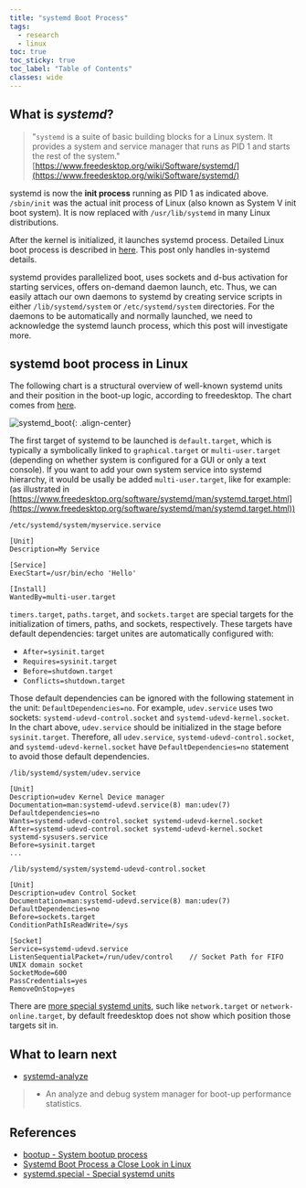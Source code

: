 ```yaml
---
title: "systemd Boot Process"
tags:
  - research
  - linux
toc: true
toc_sticky: true
toc_label: "Table of Contents"
classes: wide
---
```


## What is _systemd_?

> "`systemd` is a suite of basic building blocks for a Linux system. It provides a system and service manager that runs as PID 1 and starts the rest of the system."
> <br>
> [https://www.freedesktop.org/wiki/Software/systemd/](https://www.freedesktop.org/wiki/Software/systemd/)


systemd is now the **init process** running as PID 1 as indicated above. `/sbin/init` was the actual init process of Linux (also known as System V init boot system). It is now replaced with `/usr/lib/systemd` in many Linux distributions.

After the kernel is initialized, it launches systemd process. Detailed Linux boot process is described in [here](https://www.thegeekstuff.com/2011/02/linux-boot-process/). This post only handles in-systemd details.

systemd provides parallelized boot, uses sockets and d-bus activation for starting services, offers on-demand daemon launch, etc. Thus, we can easily attach our own daemons to systemd by creating service scripts in either `/lib/systemd/system` or `/etc/systemd/system` directories. For the daemons to be automatically and normally launched, we need to acknowledge the systemd launch process, which this post will investigate more.



## systemd boot process in Linux
The following chart is a structural overview of well-known systemd units and their position in the boot-up logic, according to freedesktop.
The chart comes from [here](https://www.freedesktop.org/software/systemd/man/bootup.html).

![systemd_boot](https://github.com/jonghwanchung/jonghwanchung.github.io/assets/97339878/7e348109-8513-4a45-9023-6e776de04883){: .align-center}


The first target of systemd to be launched is `default.target`, which is typically a symbolically linked to `graphical.target` or `multi-user.target` (depending on whether system is configured for a GUI or only a text console). If you want to add your own system service into systemd hierarchy, it would be usally be added `multi-user.target`, like for example:
(as illustrated in [https://www.freedesktop.org/software/systemd/man/systemd.target.html](https://www.freedesktop.org/software/systemd/man/systemd.target.html))

```
/etc/systemd/system/myservice.service

[Unit]
Description=My Service

[Service]
ExecStart=/usr/bin/echo 'Hello'

[Install]
WantedBy=multi-user.target
```

`timers.target`, `paths.target`, and `sockets.target` are special targets for the initialization of timers, paths, and sockets, respectively. These targets have default dependencies: target unites are automatically configured with:

- `After=sysinit.target`
- `Requires=sysinit.target`
- `Before=shutdown.target`
- `Conflicts=shutdown.target`

Those default dependencies can be ignored with the following statement in the unit: `DefaultDependencies=no`. For example, `udev.service` uses two sockets: `systemd-udevd-control.socket` and `systemd-udevd-kernel.socket`. In the chart above, `udev.service` should be initialized in the stage before `sysinit.target`. Therefore, all `udev.service`, `systemd-udevd-control.socket`, and `systemd-udevd-kernel.socket` have `DefaultDependencies=no` statement to avoid those default dependencies.

```
/lib/systemd/system/udev.service

[Unit]
Description=udev Kernel Device manager
Documentation=man:systemd-udevd.service(8) man:udev(7)
Defaultdependencies=no
Wants=systemd-udevd-control.socket systemd-udevd-kernel.socket
After=systemd-udevd-control.socket systemd-udevd-kernel.socket systemd-sysusers.service
Before=sysinit.target
...
```

```
/lib/systemd/system/systemd-udevd-control.socket

[Unit]
Description=udev Control Socket
Documentation=man:systemd-udevd.service(8) man:udev(7)
DefaultDependencies=no
Before=sockets.target
ConditionPathIsReadWrite=/sys

[Socket]
Service=systemd-udevd.service
ListenSequentialPacket=/run/udev/control    // Socket Path for FIFO UNIX domain socket
SocketMode=600
PassCredentials=yes
RemoveOnStop=yes
```

There are [more special systemd units](https://www.freedesktop.org/software/systemd/man/systemd.special.html), such like `network.target` or `network-online.target`, by default freedesktop does not show which position those targets sit in.



## What to learn next
- [systemd-analyze](https://www.freedesktop.org/software/systemd/man/systemd-analyze.html)
> - An analyze and debug system manager for boot-up performance statistics.



## References
- [bootup - System bootup process](https://www.freedesktop.org/software/systemd/man/bootup.html)
- [Systemd Boot Process a Close Look in Linux](https://linuxopsys.com/)
- [systemd.special - Special systemd units](https://www.freedesktop.org/software/systemd/man/systemd.special.html)
